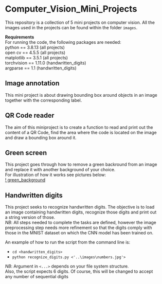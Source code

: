 # Computer_Vision_Mini_Projects  
This repository is a collection of 5 mini projects on computer vision.  All the images used in the projects can be found within the folder `images`.  

**Requirements**  
For running the code, the following packages are needed:  
python == 3.8.13       (all projects)  
open cv == 4.5.5       (all projects)  
matplotlib == 3.5.1    (all projects)  
torchvision == 1.11.0  (handwritten_digits)   
argparse == 1.1         (handwritten_digits)  


## Image annotation
This mini project is about drawing bounding box around objects in an image together with the corresponding label.  


## QR Code reader
The aim of this miniproject is to create a function to read and print out the content of a QR Code, find the area where the code is located on the image and draw a bounding box around it.  

 
  
## Green screen
This project goes through how to remove a green backround from an image and replace it with another background of your choice.  
For illustration of how it works see pictures below:  
[! green_background](https://github.com/ITheophile/Computer_Vision_Mini_Projects/blob/main/images/green_background.png)


## Handwritten digits
This project seeks to recognize handwritten digits. The objective is to load an image containing handwritten digits, recognize those digits and print out a string version of those.  
*NB*: All steps needed to complete the tasks are defined, however the image preprocessing step needs more refinement so that the digits comply with those in the MNIST dataset on which the CNN model has been trained on. 

An example of how to run the script from the command line is:  
* `cd <handwritten_digits>`
* `python recognize_digits.py <'..\images\numbers.jpg'>`

*NB*: Argument in `<...>` depends on your file system structure.  
Also, the script expects 6 digits. Of course, this will be changed to accept any number of sequential digits

